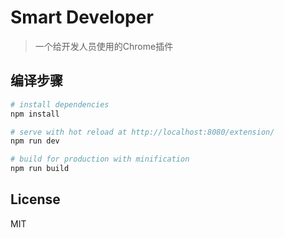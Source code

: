 # Smart Developer

> 一个给开发人员使用的Chrome插件

## 编译步骤

``` bash
# install dependencies
npm install

# serve with hot reload at http://localhost:8080/extension/
npm run dev

# build for production with minification
npm run build
```

## License

MIT
